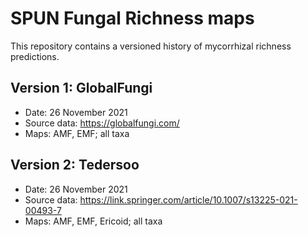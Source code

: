 # SPUN Fungal Richness maps
This repository contains a versioned history of mycorrhizal richness predictions. 

## Version 1: GlobalFungi
- Date: 26 November 2021
- Source data: https://globalfungi.com/
- Maps: AMF, EMF; all taxa

## Version 2: Tedersoo
- Date: 26 November 2021
- Source data: https://link.springer.com/article/10.1007/s13225-021-00493-7
- Maps: AMF, EMF, Ericoid; all taxa
